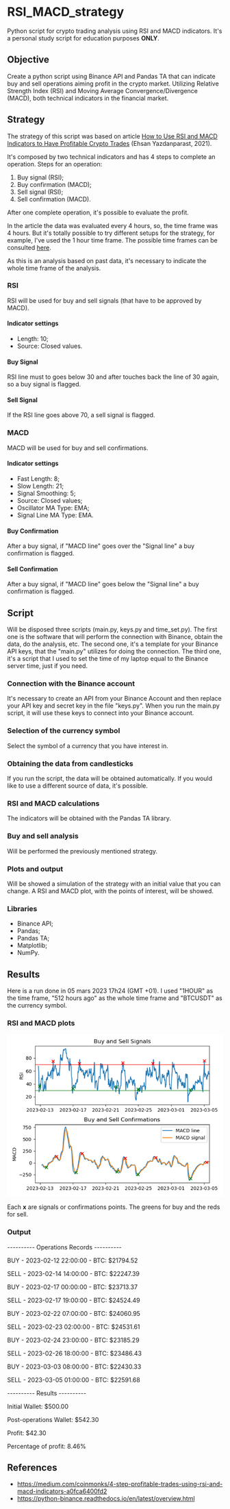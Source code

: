 # RSI_MACD_strategy
Python script for crypto trading analysis using RSI and MACD indicators. It's a personal study script for education purposes **ONLY**.

## Objective
Create a python script using Binance API and Pandas TA that can indicate buy and sell operations aiming profit in the crypto market. Utilizing Relative Strength Index (RSI) and Moving Average Convergence/Divergence (MACD), both technical indicators in the financial market.

## Strategy
The strategy of this script was based on article [How to Use RSI and MACD Indicators to Have Profitable Crypto Trades](https://medium.com/coinmonks/4-step-profitable-trades-using-rsi-and-macd-indicators-a0fca6400fd2) (Ehsan Yazdanparast, 2021). 

It's composed by two technical indicators and has 4 steps to complete an operation. Steps for an operation:
1. Buy signal (RSI);
2. Buy confirmation (MACD);
3. Sell signal (RSI);
4. Sell confirmation (MACD).

After one complete operation, it's possible to evaluate the profit.

In the article the data was evaluated every 4 hours, so, the time frame was 4 hours. But it's totally possible to try different setups for the strategy, for example, I've used the 1 hour time frame.
The possible time frames can be consulted [here](https://python-binance.readthedocs.io/en/latest/binance.html?highlight=4hour#binance.client.BaseClient.KLINE_INTERVAL_12HOUR).

As this is an analysis based on past data, it's necessary to indicate the whole time frame of the analysis.
### RSI
RSI will be used for buy and sell signals (that have to be approved by MACD).
#### Indicator settings
- Length: 10;
- Source: Closed values.
#### Buy Signal
RSI line must to goes below 30 and after touches back the line of 30 again, so a buy signal is flagged.
#### Sell Signal
If the RSI line goes above 70, a sell signal is flagged.
### MACD
MACD will be used for buy and sell confirmations.
#### Indicator settings
- Fast Length: 8;
- Slow Length: 21;
- Signal Smoothing: 5;
- Source: Closed values;
- Oscillator MA Type: EMA;
- Signal Line MA Type: EMA.

#### Buy Confirmation
After a buy signal, if "MACD line" goes over the "Signal line" a buy confirmation is flagged.

#### Sell Confirmation
After a buy signal, if "MACD line" goes below the "Signal line" a buy confirmation is flagged.

## Script
Will be disposed three scripts (main.py, keys.py and time_set.py). The first one is the software that will perform the connection with Binance, obtain the data, do the analysis, etc. The second one, it's a template for your Binance API keys, that the "main.py" utilizes for doing the connection. The third one, it's a script that I used to set the time of my laptop equal to the Binance server time, just if you need.

### Connection with the Binance account
It's necessary to create an API from your Binance Account and then replace your API key and secret key in the file "keys.py". When you run the main.py script, it will use these keys to connect into your Binance account.

### Selection of the currency symbol
Select the symbol of a currency that you have interest in. 

### Obtaining the data from candlesticks
If you run the script, the data will be obtained automatically. If you would like to use a different source of data, it's possible.

### RSI and MACD calculations
The indicators will be obtained with the Pandas TA library.

### Buy and sell analysis
Will be performed the previously mentioned strategy.

### Plots and output
Will be showed a simulation of the strategy with an initial value that you can change. A RSI and MACD plot, with the points of interest, will be showed.


### Libraries
- Binance API;
- Pandas;
- Pandas TA;
- Matplotlib;
- NumPy.

## Results
Here is a run done in 05 mars 2023 17h24 (GMT +01). I used "1HOUR" as the time frame, "512 hours ago" as the whole time frame and "BTCUSDT" as the currency symbol.
### RSI and MACD plots

![RSI and MACD Plots](Figure_1_pequena_reta.png)

Each **x** are signals or confirmations points. The greens for buy and the reds for sell.

### Output
---------- Operations Records ----------

BUY  -  2023-02-12 22:00:00  -  BTC: $21794.52

SELL -  2023-02-14 14:00:00  -  BTC: $22247.39

BUY  -  2023-02-17 00:00:00  -  BTC: $23713.37

SELL -  2023-02-17 19:00:00  -  BTC: $24524.49

BUY  -  2023-02-22 07:00:00  -  BTC: $24060.95

SELL -  2023-02-23 02:00:00  -  BTC: $24531.61

BUY  -  2023-02-24 23:00:00  -  BTC: $23185.29

SELL -  2023-02-26 18:00:00  -  BTC: $23486.43

BUY  -  2023-03-03 08:00:00  -  BTC: $22430.33

SELL -  2023-03-05 01:00:00  -  BTC: $22591.68


---------- Results ----------

Initial Wallet: $500.00

Post-operations Wallet: $542.30

Profit: $42.30

Percentage of profit: 8.46%

## References
- https://medium.com/coinmonks/4-step-profitable-trades-using-rsi-and-macd-indicators-a0fca6400fd2
- https://python-binance.readthedocs.io/en/latest/overview.html
